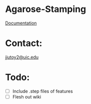 # Agarose-Stamping

[Documentation](https://jjutoy2.github.io/Agarose-Stamping-Device/)

# Contact:
jjutoy2@uic.edu

# Todo:

- [ ] Include .step files of features
- [ ] Flesh out wiki